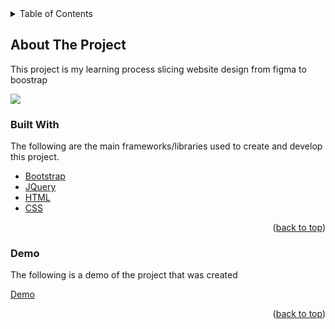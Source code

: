 <!-- TABLE OF CONTENTS -->
<details>
  <summary>Table of Contents</summary>
  <ol>
    <li>
      <a href="#about-the-project">About The Project</a>
      <ul>
        <li><a href="#built-with">Built With</a></li>
      </ul>
    </li>
    <li>
      <a href="#getting-started">Getting Started</a>
      <ul>
        <li><a href="#prerequisites">Prerequisites</a></li>
        <li><a href="#installation">Installation</a></li>
      </ul>
    </li>
    <li><a href="#usage">Usage</a></li>
    <li><a href="#roadmap">Roadmap</a></li>
    <li><a href="#contributing">Contributing</a></li>
    <li><a href="#license">License</a></li>
    <li><a href="#contact">Contact</a></li>
    <li><a href="#acknowledgments">Acknowledgments</a></li>
  </ol>
</details>


<!-- ABOUT THE PROJECT -->
## About The Project

This project is my learning process slicing website design from figma to boostrap

![](screenshoot.jpeg)

### Built With

The following are the main frameworks/libraries used to create and develop this project.

* [Bootstrap](https://getbootstrap.com)
* [JQuery](https://jquery.com)
* [HTML](https://www.w3schools.com/html/)
* [CSS](https://www.w3schools.com/css/)

<p align="right">(<a href="#top">back to top</a>)</p>

### Demo

The following is a demo of the project that was created

[Demo](https://store-template.netlify.app/)

<p align="right">(<a href="#top">back to top</a>)</p>
